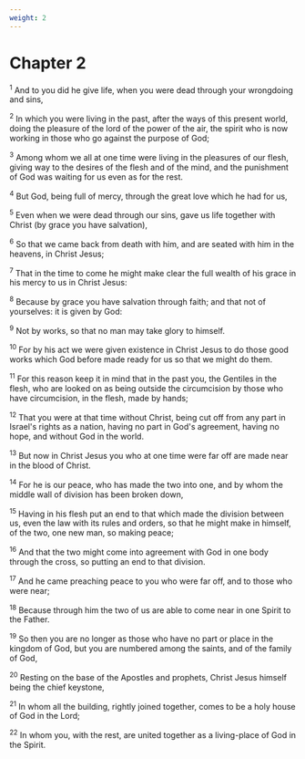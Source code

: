 ```yaml
---
weight: 2
---
```


# Chapter 2

<sup>1</sup> And to you did he give life, when you were dead through your wrongdoing and sins, 

<sup>2</sup> In which you were living in the past, after the ways of this present world, doing the pleasure of the lord of the power of the air, the spirit who is now working in those who go against the purpose of God; 

<sup>3</sup> Among whom we all at one time were living in the pleasures of our flesh, giving way to the desires of the flesh and of the mind, and the punishment of God was waiting for us even as for the rest. 

<sup>4</sup> But God, being full of mercy, through the great love which he had for us, 

<sup>5</sup> Even when we were dead through our sins, gave us life together with Christ (by grace you have salvation), 

<sup>6</sup> So that we came back from death with him, and are seated with him in the heavens, in Christ Jesus; 

<sup>7</sup> That in the time to come he might make clear the full wealth of his grace in his mercy to us in Christ Jesus: 

<sup>8</sup> Because by grace you have salvation through faith; and that not of yourselves: it is given by God: 

<sup>9</sup> Not by works, so that no man may take glory to himself. 

<sup>10</sup> For by his act we were given existence in Christ Jesus to do those good works which God before made ready for us so that we might do them. 

<sup>11</sup> For this reason keep it in mind that in the past you, the Gentiles in the flesh, who are looked on as being outside the circumcision by those who have circumcision, in the flesh, made by hands; 

<sup>12</sup> That you were at that time without Christ, being cut off from any part in Israel's rights as a nation, having no part in God's agreement, having no hope, and without God in the world. 

<sup>13</sup> But now in Christ Jesus you who at one time were far off are made near in the blood of Christ. 

<sup>14</sup> For he is our peace, who has made the two into one, and by whom the middle wall of division has been broken down, 

<sup>15</sup> Having in his flesh put an end to that which made the division between us, even the law with its rules and orders, so that he might make in himself, of the two, one new man, so making peace; 

<sup>16</sup> And that the two might come into agreement with God in one body through the cross, so putting an end to that division. 

<sup>17</sup> And he came preaching peace to you who were far off, and to those who were near; 

<sup>18</sup> Because through him the two of us are able to come near in one Spirit to the Father. 

<sup>19</sup> So then you are no longer as those who have no part or place in the kingdom of God, but you are numbered among the saints, and of the family of God, 

<sup>20</sup> Resting on the base of the Apostles and prophets, Christ Jesus himself being the chief keystone, 

<sup>21</sup> In whom all the building, rightly joined together, comes to be a holy house of God in the Lord; 

<sup>22</sup> In whom you, with the rest, are united together as a living-place of God in the Spirit. 


